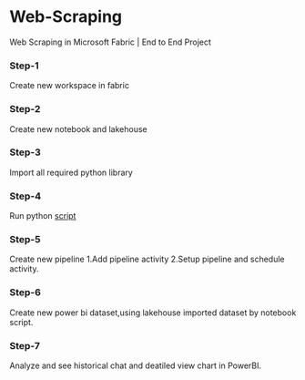 # Web-Scraping
Web Scraping in Microsoft Fabric | End to End Project

### Step-1

Create new workspace in fabric

### Step-2

Create new notebook and lakehouse 

### Step-3

Import all required python library

### Step-4

Run python [script](https://github.com/Manish9383/Web-Scraping/blob/main/webscarp.ipynb)

### Step-5

Create new pipeline
 1.Add pipeline activity
 2.Setup pipeline and schedule activity.
 
### Step-6

Create new power bi dataset,using lakehouse imported dataset by notebook script.

### Step-7

Analyze and see historical chat and deatiled view chart in PowerBI.



